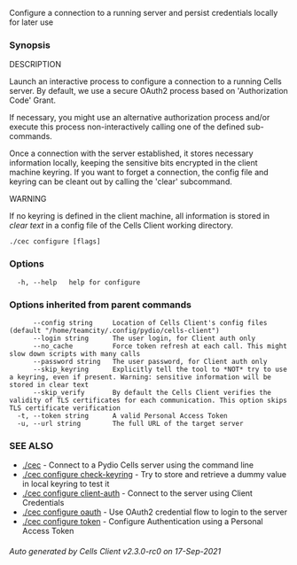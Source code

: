 Configure a connection to a running server and persist credentials locally for later use

### Synopsis


DESCRIPTION

  Launch an interactive process to configure a connection to a running Cells server.
  By default, we use a secure OAuth2 process based on 'Authorization Code' Grant.

  If necessary, you might use an alternative authorization process and/or execute this process non-interactively calling one of the defined sub-commands.

  Once a connection with the server established, it stores necessary information locally, keeping the sensitive bits encrypted in the client machine keyring.
  If you want to forget a connection, the config file and keyring can be cleant out by calling the 'clear' subcommand.

WARNING

If no keyring is defined in the client machine, all information is stored in *clear text* in a config file of the Cells Client working directory.


```
./cec configure [flags]
```

### Options

```
  -h, --help   help for configure
```

### Options inherited from parent commands

```
      --config string     Location of Cells Client's config files (default "/home/teamcity/.config/pydio/cells-client")
      --login string      The user login, for Client auth only
      --no_cache          Force token refresh at each call. This might slow down scripts with many calls
      --password string   The user password, for Client auth only
      --skip_keyring      Explicitly tell the tool to *NOT* try to use a keyring, even if present. Warning: sensitive information will be stored in clear text
      --skip_verify       By default the Cells Client verifies the validity of TLS certificates for each communication. This option skips TLS certificate verification
  -t, --token string      A valid Personal Access Token
  -u, --url string        The full URL of the target server
```

### SEE ALSO

* [./cec](./cec)	 - Connect to a Pydio Cells server using the command line
* [./cec configure check-keyring](./cec-configure-check-keyring)	 - Try to store and retrieve a dummy value in local keyring to test it
* [./cec configure client-auth](./cec-configure-client-auth)	 - Connect to the server using Client Credentials
* [./cec configure oauth](./cec-configure-oauth)	 - Use OAuth2 credential flow to login to the server
* [./cec configure token](./cec-configure-token)	 - Configure Authentication using a Personal Access Token

###### Auto generated by Cells Client v2.3.0-rc0 on 17-Sep-2021
